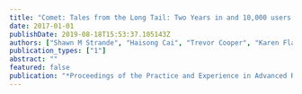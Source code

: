 ```yaml
---
title: "Comet: Tales from the Long Tail: Two Years in and 10,000 users later"
date: 2017-01-01
publishDate: 2019-08-18T15:53:37.105143Z
authors: ["Shawn M Strande", "Haisong Cai", "Trevor Cooper", "Karen Flammer", "Christopher Irving", "Gregor von Laszewski", "Amit Majumdar", "Dmistry Mishin", "Philip Papadopoulos", "Wayne Pfeiffer", " others"]
publication_types: ["1"]
abstract: ""
featured: false
publication: "*Proceedings of the Practice and Experience in Advanced Research Computing 2017 on Sustainability, Success and Impact*"
---
```


